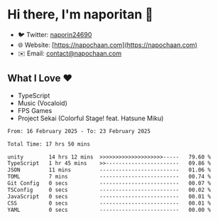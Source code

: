 # Hi there, I'm naporitan 👋

- 🐦 Twitter: [naporin24690](https://twitter.com/naporin24690)
- 🌐 Website: [https://napochaan.com](https://napochaan.com)
- ✉️ Email: [contact@napochaan.com](mailto:contact@napochaan.com)

## What I Love ❤️
- TypeScript
- Music (Vocaloid)
- FPS Games
- Project Sekai (Colorful Stage! feat. Hatsune Miku)

<!--START_SECTION:waka-->

```txt
From: 16 February 2025 - To: 23 February 2025

Total Time: 17 hrs 50 mins

unity        14 hrs 12 mins  >>>>>>>>>>>>>>>>>>>>-----   79.60 %
TypeScript   1 hr 45 mins    >>-----------------------   09.86 %
JSON         11 mins         -------------------------   01.06 %
TOML         7 mins          -------------------------   00.74 %
Git Config   0 secs          -------------------------   00.07 %
TSConfig     0 secs          -------------------------   00.02 %
JavaScript   0 secs          -------------------------   00.01 %
CSS          0 secs          -------------------------   00.01 %
YAML         0 secs          -------------------------   00.00 %
```

<!--END_SECTION:waka-->


